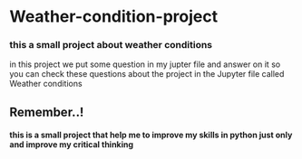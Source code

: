 # Weather-condition-project
<h3>this a small project about weather conditions </h3>
<p>
  in this project we put some question in my jupter file and answer on it 
  so you can check these questions about the project in the Jupyter file called Weather conditions 
</p>

<h2>Remember..!</h2>
<h4>
  <p>this is a small project that help me to improve my skills in python just only and improve my critical thinking</p>
</h4>
